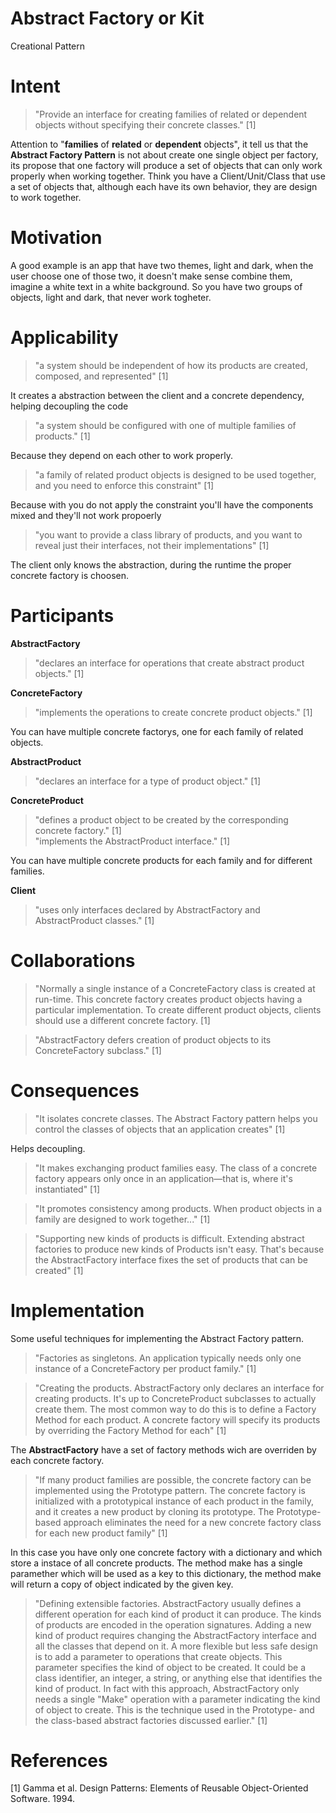 # Abstract Factory or Kit
Creational Pattern

# Intent
> "Provide an interface for creating families of related or dependent objects without specifying their concrete classes." [1]  

Attention to "**families** of **related** or **dependent** objects", it tell us that the **Abstract Factory Pattern** is not about create one single object per factory, its propose that one factory will produce a set of objects that can only work properly when working together. Think you have a Client/Unit/Class that use a set of objects that, although each have its own behavior, they are design to work together. 

# Motivation
A good example is an app that have two themes, light and dark, when the user choose one of those two, it doesn't make sense combine them, imagine a white text in a white background. So you have two groups of objects, light and dark, that never work togheter.

# Applicability
> "a system should be independent of how its products are created, composed, and represented" [1]  

It creates a abstraction between the client and a concrete dependency, helping decoupling the code

> "a system should be configured with one of multiple families of products." [1]  

Because they depend on each other to work properly.

> "a family of related product objects is designed to be used together, and you need to enforce this constraint" [1]  

Because with you do not apply the constraint you'll have the components mixed and they'll not work propoerly

> "you want to provide a class library of products, and you want to reveal just their interfaces, not their implementations" [1]  

The client only knows the abstraction, during the runtime the proper concrete factory is choosen.

# Participants
**AbstractFactory**  
> "declares an interface for operations that create abstract product objects." [1]  

**ConcreteFactory**    
> "implements the operations to create concrete product objects." [1]    

You can have multiple concrete factorys, one for each family of related objects.

**AbstractProduct**    
> "declares an interface for a type of product object." [1]  

**ConcreteProduct**    
> "defines a product object to be created by the corresponding concrete factory." [1]  
> "implements the AbstractProduct interface." [1]  

You can have multiple concrete products for each family and for different families.

**Client**  
> "uses only interfaces declared by AbstractFactory and AbstractProduct classes." [1]


# Collaborations
> "Normally a single instance of a ConcreteFactory class is created at run-time. This concrete factory creates product objects having a particular implementation. To create different product objects, clients should use a different concrete factory. [1]

> "AbstractFactory defers creation of product objects to its ConcreteFactory subclass." [1]

# Consequences
> "It isolates concrete classes. The Abstract Factory pattern helps you control the classes of objects that an application creates" [1]  

Helps decoupling.

> "It makes exchanging product families easy. The class of a concrete factory appears only once in an application—that is, where it's instantiated" [1]  

> "It promotes consistency among products. When product objects in a family are designed to work together..." [1] 

> "Supporting new kinds of products is difficult. Extending abstract factories to produce new kinds of Products isn't easy. That's because the AbstractFactory interface fixes the set of products that can be created" [1]

# Implementation

Some useful techniques for implementing the Abstract Factory pattern.

> "Factories as singletons. An application typically needs only one instance of a ConcreteFactory per product family." [1]

> "Creating the products. AbstractFactory only declares an interface for creating products. It's up to ConcreteProduct subclasses to actually create them. The most common way to do this is to define a Factory Method for each product. A concrete factory will specify its products by overriding the Factory Method for each" [1]

The **AbstractFactory** have a set of factory methods wich are overriden by each concrete factory.

> "If many product families are possible, the concrete factory can be implemented using the Prototype pattern. The concrete factory is initialized with a prototypical instance of each product in the family, and it creates a new product by cloning its prototype. The Prototype-based approach eliminates the need for a new concrete factory class for each new product family" [1]

In this case you have only one concrete factory with a dictionary and which store a instace of all concrete products. The method make has a single paramether which will be used as a key to this dictionary, the method make will return a copy of object indicated by the given key.

> "Defining extensible factories. AbstractFactory usually defines a different operation for each kind of product it can produce. The kinds of products are encoded in the operation signatures. Adding a new kind of product requires changing the AbstractFactory interface and all the classes that depend on it. A more flexible but less safe design is to add a parameter to operations that create objects. This parameter specifies the kind of object to be created. It could be a class identifier, an integer, a string, or anything else that identifies the kind of product. In fact with this approach, AbstractFactory only needs a single "Make" operation with a parameter indicating the kind of object to create. This is the technique used in the Prototype- and the class-based abstract factories discussed earlier." [1]

# References
[1] Gamma et al. Design Patterns: Elements of Reusable Object-Oriented Software. 1994.
